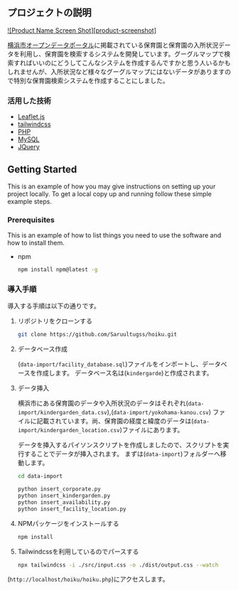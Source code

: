 ## プロジェクトの説明

[![Product Name Screen Shot][product-screenshot]](https://example.com)

[横浜市オープンデータポータル](https://data.city.yokohama.lg.jp/)に掲載されている保育園と保育園の入所状況データを利用し、保育園を検索するシステムを開発しています。グーグルマップで検索すればいいのにどうしてこんなシステムを作成するんですかと思う人いるかもしれませんが、入所状況など様々なグーグルマップにはないデータがありますので特別な保育園検索システムを作成することにしました。

### 活用した技術

* [Leaflet.js](https://leafletjs.com/)
* [tailwindcss](https://tailwindcss.com/)
* [PHP](https://www.php.net/)
* [MySQL](https://www.mysql.com/)
* [JQuery](https://jquery.com)

<!-- GETTING STARTED -->
## Getting Started

This is an example of how you may give instructions on setting up your project locally.
To get a local copy up and running follow these simple example steps.

### Prerequisites

This is an example of how to list things you need to use the software and how to install them.
* npm
  ```sh
  npm install npm@latest -g
  ```

### 導入手順

導入する手順は以下の通りです。

1. リポジトリをクローンする
   ```sh
   git clone https://github.com/Saruultugss/hoiku.git
   ```

2. データベース作成

    (`data-import/facility_database.sql`)ファイルをインポートし、データベースを作成します。
    データベース名は(`kindergarde`)と作成されます。


3. データ挿入

    横浜市にある保育園のデータや入所状況のデータはそれぞれ(`data-import/kindergarden_data.csv`),(`data-import/yokohama-kanou.csv`)
    ファイルに記載されています。尚、保育園の経度と緯度のデータは(`data-import/kindergarden_location.csv`)ファイルにあります。

    データを挿入するパイソンスクリプトを作成しましたので、スクリプトを実行することでデータが挿入されます。
    まずは(`data-import`)フォルダーへ移動します。


   ```sh
   cd data-import
   ```

   ```sh
   python insert_corporate.py
   python insert_kindergarden.py
   python insert_availability.py
   python insert_facility_location.py
   ```

4. NPMパッケージをインストールする
    ```sh
    npm install
    ```

5. Tailwindcssを利用しているのでパースする
    ```sh
    npx tailwindcss -i ./src/input.css -o ./dist/output.css --watch    
    ```

(`http://localhost/hoiku/hoiku.php`)にアクセスします。
